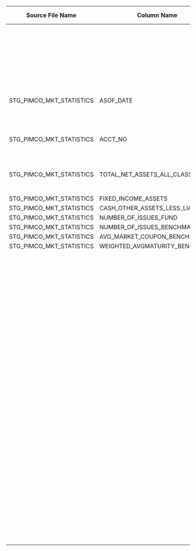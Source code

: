 |	Source File Name	|	Column Name	|	Data Type	|	Length	|	Precision	|	Nullable	|	PK	|	BK	|		|		|		|		|	Target Table Name	|	Column Name	|	Data Type	|	Length	|	Nullable	|	PK	|
|	---	|	---	|	---	|	---	|	---	|	---	|	---	|	---	|	---	|	---	|	---	|	---	|	---	|	---	|	---	|	---	|	---	|	---	|
|		|		|		|		|		|		|		|		|		|		|	"Update the record if already exits, otherwise insert"	|		|		|		|		|		|		|		|
|	STG_PIMCO_MKT_STATISTICS	|	ASOF_DATE	|	nstring	|	30	|		|		|		|	Seq Number	|		|	Table Name: HDM.PIMCO_STATISTICS<br>Condition: FUND_COMPST_KEY = FUND_COMPST_KEY1 AND DAY_KEY = DAY_KEY1<br>Output Column: PMC_STATS_KEY	|		|		|	PIMCO_STATISTICS	|	PMC_STATS_KEY	|	"number(p,s)"	|	10	|		|		|
|	STG_PIMCO_MKT_STATISTICS	|	ACCT_NO	|	nstring	|	30	|		|		|		|		|		|	Table Name: HDM.CALENDAR<br>Condition: CAL_DAY = ASOF_DATE_out<br>Output Column: DAY_KEY	|		|		|	PIMCO_STATISTICS	|	DAY_KEY	|	"number(p,s)"	|	10	|		|		|
|	STG_PIMCO_MKT_STATISTICS	|	TOTAL_NET_ASSETS_ALL_CLASSES	|	nstring	|	100	|		|		|		|		|		|	Table Name: HDM.PIMCO_ACCOUNT_REFERENCE<br>Condition: PMC_ACCT_NBR = ACCT_NO<br>Output Column: FUND_COMPST_KEY	|		|		|	PIMCO_STATISTICS	|	FUND_COMPST_KEY	|	"number(p,s)"	|	10	|		|		|
|	STG_PIMCO_MKT_STATISTICS	|	FIXED_INCOME_ASSETS	|	nstring	|	100	|		|		|		|		|		|		|		|		|	PIMCO_STATISTICS	|	MKT_VAL	|	number	|	15	|		|		|
|	STG_PIMCO_MKT_STATISTICS	|	CASH_OTHER_ASSETS_LESS_LIAB	|	nstring	|	100	|		|		|		|		|		|		|		|		|	PIMCO_STATISTICS	|	QTRLY_CONTRBN	|	number	|	15	|		|		|
|	STG_PIMCO_MKT_STATISTICS	|	NUMBER_OF_ISSUES_FUND	|	nstring	|	30	|		|		|		|		|		|		|		|		|	PIMCO_STATISTICS	|	EST_INCM	|	number	|	15	|		|		|
|	STG_PIMCO_MKT_STATISTICS	|	NUMBER_OF_ISSUES_BENCHMARK	|	nstring	|	30	|		|		|		|		|		|		|		|		|	PIMCO_STATISTICS	|	EST_YTM	|	number	|	15	|		|		|
|	STG_PIMCO_MKT_STATISTICS	|	AVG_MARKET_COUPON_BENCHMARK	|	nstring	|	30	|		|		|		|		|		|		|		|		|	PIMCO_STATISTICS	|	EFFTV_DUR	|	number	|	15	|		|		|
|	STG_PIMCO_MKT_STATISTICS	|	WEIGHTED_AVGMATURITY_BENCHMARK	|	nstring	|	30	|		|		|		|		|		|		|		|		|	PIMCO_STATISTICS	|	AVG_MTRY	|	number	|	15	|		|		|
|		|		|		|		|		|		|		|		|		|		|		|		|	PIMCO_STATISTICS	|	AVG_QUAL	|	nvarchar2	|	25	|		|		|
|		|		|		|		|		|		|		|		|		|		|		|		|	PIMCO_STATISTICS	|	AVG_COUPN	|	number	|	15	|		|		|
|		|		|		|		|		|		|		|		|		|		|		|		|	PIMCO_STATISTICS	|	CURR_YLD	|	number	|	15	|		|		|
|		|		|		|		|		|		|		|		|		|		|		|		|	PIMCO_STATISTICS	|	BMK_AVG_QUAL	|	nvarchar2	|	25	|		|		|
|		|		|		|		|		|		|		|		|		|		|		|		|	PIMCO_STATISTICS	|	BMK_EFFTV_DUR	|	number	|	15	|		|		|
|		|		|		|		|		|		|		|		|		|		|		|		|	PIMCO_STATISTICS	|	BMK_CURR_YLD	|	number	|	15	|		|		|
|		|		|		|		|		|		|		|		|		|		|		|		|	PIMCO_STATISTICS	|	BMK_PMC_DUR	|	number	|	15	|		|		|
|		|		|		|		|		|		|		|		|		|		|		|		|	PIMCO_STATISTICS	|	BMK_EST_YTM	|	number	|	15	|		|		|
|		|		|		|		|		|		|		|		|	Y'	|		|		|		|	PIMCO_STATISTICS	|	CURR_ROW_FLG	|	nvarchar2	|	1	|		|		|
|		|		|		|		|		|		|		|		|	SYSDATE	|		|		|		|	PIMCO_STATISTICS	|	ROW_STRT_DTTM	|	date	|	19	|		|		|
|		|		|		|		|		|		|		|		|		|		|		|		|	PIMCO_STATISTICS	|	ROW_STOP_DTTM	|	date	|	19	|		|		|
|		|		|		|		|		|		|		|		|		|		|		|		|	PIMCO_STATISTICS	|	ETL_LOAD_CYC_KEY	|	"number(p,s)"	|	10	|		|		|
|		|		|		|		|		|		|		|		|		|		|		|		|	PIMCO_STATISTICS	|	SRC_SYS_ID	|	number	|	15	|		|		|
|		|		|		|		|		|		|		|		|	to_decimal(TOTAL_NET_ASSETS_ALL_CLASSES)	|		|		|		|	PIMCO_STATISTICS	|	TOT_NET_ASSET	|	number	|	15	|		|		|
|		|		|		|		|		|		|		|		|	to_decimal(FIXED_INCOME_ASSETS)	|		|		|		|	PIMCO_STATISTICS	|	FINC_ASSET	|	number	|	15	|		|		|
|		|		|		|		|		|		|		|		|	to_decimal(CASH_OTHER_ASSETS_LESS_LIAB)	|		|		|		|	PIMCO_STATISTICS	|	NET_ASSET_N_CASH	|	number	|	15	|		|		|
|		|		|		|		|		|		|		|		|	to_decimal(NUMBER_OF_ISSUES_FUND)	|		|		|		|	PIMCO_STATISTICS	|	FUND_ISS_CNT	|	number	|	15	|		|		|
|		|		|		|		|		|		|		|		|	to_decimal(NUMBER_OF_ISSUES_BENCHMARK)	|		|		|		|	PIMCO_STATISTICS	|	BMK_ISS_CNT	|	number	|	15	|		|		|
|		|		|		|		|		|		|		|		|	to_decimal(AVG_MARKET_COUPON_BENCHMARK)	|		|		|		|	PIMCO_STATISTICS	|	BMK_AVG_MKT_COUPN	|	number	|	15	|		|		|
|		|		|		|		|		|		|		|		|	to_decimal(WEIGHTED_AVGMATURITY_BENCHMARK)	|		|		|		|	PIMCO_STATISTICS	|	BMK_WGTA_MTRY	|	number	|	15	|		|		|
|		|		|		|		|		|		|		|		|		|		|		|		|		|		|		|		|		|		|
|		|		|		|		|		|		|		|		|		|		|		|		|		|		|		|		|		|		|
|		|		|		|		|		|		|		|		|		|		|		|		|		|		|		|		|		|		|
|		|		|		|		|		|		|		|		|		|		|		|		|		|		|		|		|		|		|
|		|		|		|		|		|		|		|		|		|		|		|		|		|		|		|		|		|		|
|		|		|		|		|		|		|		|		|		|		|		|		|		|		|		|		|		|		|
|		|		|		|		|		|		|		|		|		|		|		|		|		|		|		|		|		|		|
|		|		|		|		|		|		|		|		|		|		|		|		|		|		|		|		|		|		|
|		|		|		|		|		|		|		|		|		|		|		|		|		|		|		|		|		|		|
|		|		|		|		|		|		|		|		|		|		|		|		|		|		|		|		|		|		|
|		|		|		|		|		|		|		|		|		|		|		|		|		|		|		|		|		|		|
|		|		|		|		|		|		|		|		|		|		|		|		|		|		|		|		|		|		|
|		|		|		|		|		|		|		|		|		|		|		|		|		|		|		|		|		|		|
|		|		|		|		|		|		|		|		|		|		|		|		|		|		|		|		|		|		|
|		|		|		|		|		|		|		|		|		|		|		|		|		|		|		|		|		|		|
|		|		|		|		|		|		|		|		|		|		|		|		|		|		|		|		|		|		|
|		|		|		|		|		|		|		|		|		|		|		|		|		|		|		|		|		|		|
|		|		|		|		|		|		|		|		|		|		|		|		|		|		|		|		|		|		|
|		|		|		|		|		|		|		|		|		|		|		|		|		|		|		|		|		|		|
|		|		|		|		|		|		|		|		|		|		|		|		|		|		|		|		|		|		|
|		|		|		|		|		|		|		|		|		|		|		|		|		|		|		|		|		|		|
|		|		|		|		|		|		|		|		|		|		|		|		|		|		|		|		|		|		|
|		|		|		|		|		|		|		|		|		|		|		|		|		|		|		|		|		|		|
|		|		|		|		|		|		|		|		|		|		|		|		|		|		|		|		|		|		|
|		|		|		|		|		|		|		|		|		|		|		|		|		|		|		|		|		|		|
|		|		|		|		|		|		|		|		|		|		|		|		|		|		|		|		|		|		|
|		|		|		|		|		|		|		|		|		|		|		|		|		|		|		|		|		|		|
|		|		|		|		|		|		|		|		|		|		|		|		|		|		|		|		|		|		|
|		|		|		|		|		|		|		|		|		|		|		|		|		|		|		|		|		|		|
|		|		|		|		|		|		|		|		|		|		|		|		|		|		|		|		|		|		|
|		|		|		|		|		|		|		|		|		|		|		|		|		|		|		|		|		|		|
|		|		|		|		|		|		|		|		|		|		|		|		|		|		|		|		|		|		|
|		|		|		|		|		|		|		|		|		|		|		|		|		|		|		|		|		|		|
|		|		|		|		|		|		|		|		|		|		|		|		|		|		|		|		|		|		|
|		|		|		|		|		|		|		|		|		|		|		|		|		|		|		|		|		|		|
|		|		|		|		|		|		|		|		|		|		|		|		|		|		|		|		|		|		|
|		|		|		|		|		|		|		|		|		|		|		|		|		|		|		|		|		|		|
|		|		|		|		|		|		|		|		|		|		|		|		|		|		|		|		|		|		|
|		|		|		|		|		|		|		|		|		|		|		|		|		|		|		|		|		|		|
|		|		|		|		|		|		|		|		|		|		|		|		|		|		|		|		|		|		|
|		|		|		|		|		|		|		|		|		|		|		|		|		|		|		|		|		|		|
|		|		|		|		|		|		|		|		|		|		|		|		|		|		|		|		|		|		|
|		|		|		|		|		|		|		|		|		|		|		|		|		|		|		|		|		|		|
|		|		|		|		|		|		|		|		|		|		|		|		|		|		|		|		|		|		|
|		|		|		|		|		|		|		|		|		|		|		|		|		|		|		|		|		|		|
|		|		|		|		|		|		|		|		|		|		|		|		|		|		|		|		|		|		|
|		|		|		|		|		|		|		|		|		|		|		|		|		|		|		|		|		|		|
